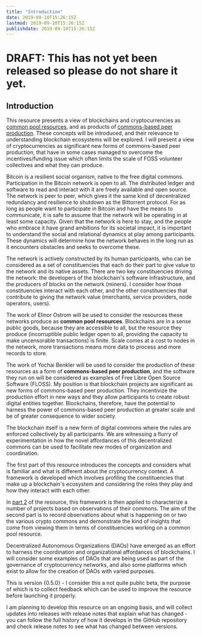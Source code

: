 ```yaml
---
title: "Introduction"
date: 2019-09-10T15:26:15Z
lastmod: 2019-09-10T15:26:15Z
publishdate: 2019-09-10T15:26:15Z
---
```


# DRAFT: This has not yet been released so please do not share it yet.



## Introduction

This resource presents a view of blockchains and cryptocurrencies as [common pool resources](https://en.wikipedia.org/wiki/Common-pool_resource), and as products of [commons-based peer production](https://en.wikipedia.org/wiki/Commons-based_peer_production). These concepts will be introduced, and their relevance to understanding blockchain ecosystems will be explored. I will present a view of cryptocurrencies as significant new forms of commons-based peer production, that have in some cases managed to overcome the incentives/funding issue which often limits the scale of FOSS volunteer collectives and what they can produce.

Bitcoin is a resilient social organism, native to the free digital commons. Participation in the Bitcoin network is open to all. The distributed ledger and software to read and interact with it are freely available and open source. The network is peer to peer, which gives it the same kind of decentralized redundancy and resilience to shutdown as the Bittorrent protocol. For as long as people want to participate in Bitcoin and have the means to communicate, it is safe to assume that the network will be operating in at least some capacity. Given that the network is here to stay, and the people who embrace it have grand ambitions for its societal impact, it is important to understand the social and relational dynamics at play among participants. These dynamics will determine how the network behaves in the long run as it encounters obstacles and seeks to overcome these.

The network is actively constructed by its human participants, who can be considered as a set of constituencies that each do their part to give value to the network and its native assets. There are two key constituencies driving the network: the developers of the blockchain's software infrastructure, and the producers of blocks on the network (miners). I consider how those constituencies interact with each other, and the other constituencies that contribute to giving the network value (merchants, service providers, node operators, users).

The work of Elinor Ostrom will be used to consider the resources these networks produce as **common pool resources**. Blockchains are in a sense public goods, because they are accessible to all, but the resource they produce (incorruptible public ledger open to all, providing the capacity to make uncensorable transactions) is finite. Scale comes at a cost to nodes in the network, more transactions means more data to process and more records to store.

The work of Yochai Benkler will be used to consider the production of these resources as a form of **commons-based peer production**, and the software they run on will be considered as examples of Free Libre Open Source Software (FLOSS). My position is that blockchain projects are significant as new forms of commons-based peer production. They incentivize the production effort in new ways and they allow participants to create robust digital entities together. Blockchains, therefore, have the potential to harness the power of commons-based peer production at greater scale and be of greater consequence to wider society.

The blockchain itself is a new form of digital commons where the rules are enforced collectively by all participants. We are witnessing a flurry of experimentation in how the novel affordances of this decentralized commons can be used to facilitate new modes of organization and coordination. 

The first part of this resource introduces the concepts and considers what is familiar and what is different about the cryptocurrency context. A framework is developed which involves profiling the constituencies that make up a blockchain's ecosystem and considering the roles they play and how they interact with each other. 

In [part 2](/governance/) of the resource, this framework is then applied to characterize a number of projects based on observations of their commons. The aim of the second part is to record observations about what is happening on or two the various crypto commons and demonstrate the kind of insights that come from viewing them in terms of constituencies working on a common pool resource.

Decentralized Autonomous Organizations (DAOs) have emerged as an effort to harness the coordination and organizational affordances of blockchains. I will consider some examples of DAOs that are being used as part of the governance of cryptocurrency networks, and also some platforms which exist to allow for the creation of DAOs with varied purposes.

This is version {0.5.0} - I consider this a not quite public beta, the purpose of which is to collect feedback which can be used to improve the resource before launching it properly.

I am planning to develop this resource on an ongoing basis, and will collect updates into releases with release notes that explain what has changed - you can follow the full history of how it develops in the GitHub repository and check release notes to see what has changed between versions.
